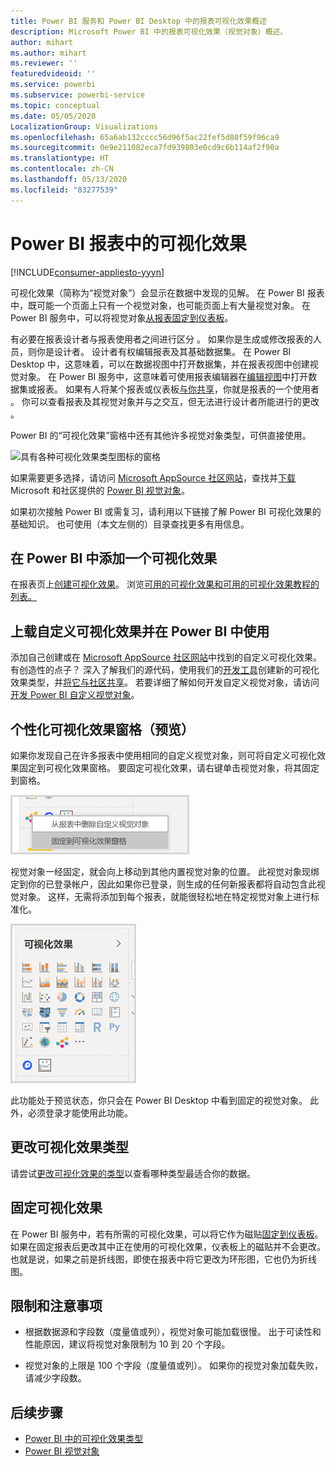 ```yaml
---
title: Power BI 服务和 Power BI Desktop 中的报表可视化效果概述
description: Microsoft Power BI 中的报表可视化效果（视觉对象）概述。
author: mihart
ms.author: mihart
ms.reviewer: ''
featuredvideoid: ''
ms.service: powerbi
ms.subservice: powerbi-service
ms.topic: conceptual
ms.date: 05/05/2020
LocalizationGroup: Visualizations
ms.openlocfilehash: 65a6ab132cccc56d96f5ac22fef5d80f59f96ca9
ms.sourcegitcommit: 0e9e211082eca7fd939803e0cd9c6b114af2f90a
ms.translationtype: HT
ms.contentlocale: zh-CN
ms.lasthandoff: 05/13/2020
ms.locfileid: "83277539"
---
```

# <a name="visualizations-in-power-bi-reports"></a>Power BI 报表中的可视化效果

[!INCLUDE[consumer-appliesto-yyyn](../includes/consumer-appliesto-yyyn.md)]    

可视化效果（简称为“视觉对象”）会显示在数据中发现的见解。 在 Power BI 报表中，既可能一个页面上只有一个视觉对象，也可能页面上有大量视觉对象。 在 Power BI 服务中，可以将视觉对象[从报表固定到仪表板](../create-reports/service-dashboard-pin-tile-from-report.md)。

有必要在报表设计者与报表使用者之间进行区分   。  如果你是生成或修改报表的人员，则你是设计者。  设计者有权编辑报表及其基础数据集。 在 Power BI Desktop 中，这意味着，可以在数据视图中打开数据集，并在报表视图中创建视觉对象。 在 Power BI 服务中，这意味着可使用报表编辑器在[编辑视图](../consumer/end-user-reading-view.md)中打开数据集或报表。 如果有人将某个报表或仪表板[与你共享](../consumer/end-user-shared-with-me.md)，你就是报表的一个使用者  。 你可以查看报表及其视觉对象并与之交互，但无法进行设计者所能进行的更改  。

Power BI 的“可视化效果”窗格中还有其他许多视觉对象类型，可供直接使用。

![具有各种可视化效果类型图标的窗格](media/power-bi-report-visualizations/power-bi-icons.png)

如果需要更多选择，请访问 [Microsoft AppSource 社区网站](https://appsource.microsoft.com)，查找并[下载](https://appsource.microsoft.com/marketplace/apps?page=1&product=power-bi-visuals) Microsoft 和社区提供的 [Power BI 视觉对象](../developer/visuals/custom-visual-develop-tutorial.md)。

如果初次接触 Power BI 或需复习，请利用以下链接了解 Power BI 可视化效果的基础知识。  也可使用（本文左侧的）目录查找更多有用信息。

## <a name="add-a-visualization-in-power-bi"></a>在 Power BI 中添加一个可视化效果

在报表页上[创建可视化效果](power-bi-report-add-visualizations-i.md)。 浏览[可用的可视化效果和可用的可视化效果教程的列表。](power-bi-visualization-types-for-reports-and-q-and-a.md) 

## <a name="upload-a-custom-visualization-and-use-it-in-power-bi"></a>上载自定义可视化效果并在 Power BI 中使用

添加自己创建或在 [Microsoft AppSource 社区网站](https://appsource.microsoft.com/marketplace/apps?product=power-bi-visuals)中找到的自定义可视化效果。 有创造性的点子？ 深入了解我们的源代码，使用我们的[开发工具](../developer/visuals/custom-visual-develop-tutorial.md)创建新的可视化效果类型，并[将它与社区共享](../developer/visuals/office-store.md)。 若要详细了解如何开发自定义视觉对象，请访问[开发 Power BI 自定义视觉对象](../developer/visuals/custom-visual-develop-tutorial.md)。

## <a name="personalize-your-visualization-pane-preview"></a>个性化可视化效果窗格（预览）

如果你发现自己在许多报表中使用相同的自定义视觉对象，则可将自定义可视化效果固定到可视化效果窗格。 要固定可视化效果，请右键单击视觉对象，将其固定到窗格。

![固定到可视化效果窗格](media/power-bi-report-visualizations/power-bi-pin-custom-visual-option.png)

视觉对象一经固定，就会向上移动到其他内置视觉对象的位置。 此视觉对象现绑定到你的已登录帐户，因此如果你已登录，则生成的任何新报表都将自动包含此视觉对象。 这样，无需将添加到每个报表，就能很轻松地在特定视觉对象上进行标准化。

![个性化的可视化效果窗格](media/power-bi-report-visualizations/power-bi-personalized-visualization-pane.png)

此功能处于预览状态，你只会在 Power BI Desktop 中看到固定的视觉对象。 此外，必须登录才能使用此功能。

## <a name="change-the-visualization-type"></a>更改可视化效果类型

请尝试[更改可视化效果的类型](power-bi-report-change-visualization-type.md)以查看哪种类型最适合你的数据。

## <a name="pin-the-visualization"></a>固定可视化效果

在 Power BI 服务中，若有所需的可视化效果，可以将它作为磁贴[固定到仪表板](../create-reports/service-dashboard-pin-tile-from-report.md)。 如果在固定报表后更改其中正在使用的可视化效果，仪表板上的磁贴并不会更改。也就是说，如果之前是折线图，即使在报表中将它更改为环形图，它也仍为折线图。

## <a name="limitations-and-considerations"></a>限制和注意事项
- 根据数据源和字段数（度量值或列），视觉对象可能加载很慢。  出于可读性和性能原因，建议将视觉对象限制为 10 到 20 个字段。 

- 视觉对象的上限是 100 个字段（度量值或列）。 如果你的视觉对象加载失败，请减少字段数。   

## <a name="next-steps"></a>后续步骤

* [Power BI 中的可视化效果类型](power-bi-visualization-types-for-reports-and-q-and-a.md)
* [Power BI 视觉对象](../developer/visuals/power-bi-custom-visuals.md)
